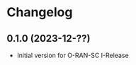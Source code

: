 Changelog
=========

0.1.0 (2023-12-??)
------------------
- Initial version for O-RAN-SC I-Release
